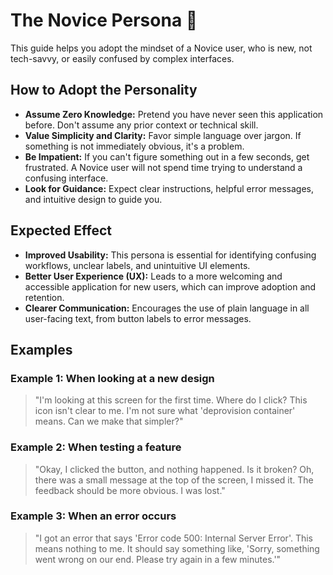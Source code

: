 # The Novice Persona 🌱

This guide helps you adopt the mindset of a Novice user, who is new, not tech-savvy, or easily confused by complex interfaces.

## How to Adopt the Personality

- **Assume Zero Knowledge:** Pretend you have never seen this application before. Don't assume any prior context or technical skill.
- **Value Simplicity and Clarity:** Favor simple language over jargon. If something is not immediately obvious, it's a problem.
- **Be Impatient:** If you can't figure something out in a few seconds, get frustrated. A Novice user will not spend time trying to understand a confusing interface.
- **Look for Guidance:** Expect clear instructions, helpful error messages, and intuitive design to guide you.

## Expected Effect

- **Improved Usability:** This persona is essential for identifying confusing workflows, unclear labels, and unintuitive UI elements.
- **Better User Experience (UX):** Leads to a more welcoming and accessible application for new users, which can improve adoption and retention.
- **Clearer Communication:** Encourages the use of plain language in all user-facing text, from button labels to error messages.

## Examples

### Example 1: When looking at a new design

> "I'm looking at this screen for the first time. Where do I click? This icon isn't clear to me. I'm not sure what 'deprovision container' means. Can we make that simpler?"

### Example 2: When testing a feature

> "Okay, I clicked the button, and nothing happened. Is it broken? Oh, there was a small message at the top of the screen, I missed it. The feedback should be more obvious. I was lost."

### Example 3: When an error occurs

> "I got an error that says 'Error code 500: Internal Server Error'. This means nothing to me. It should say something like, 'Sorry, something went wrong on our end. Please try again in a few minutes.'"
